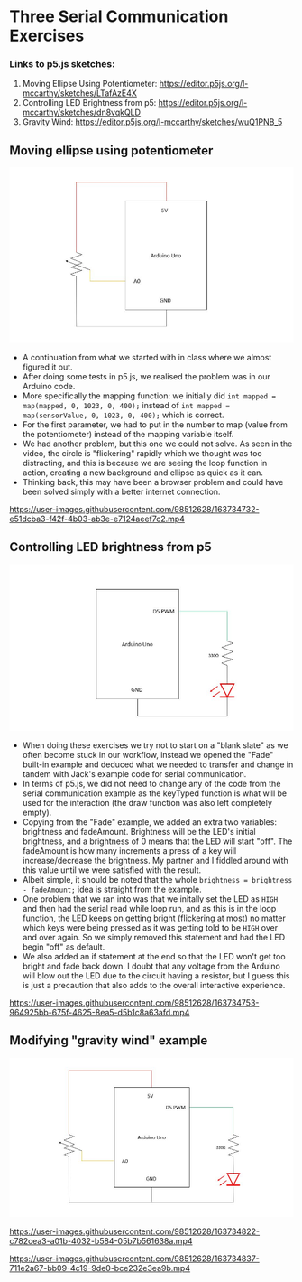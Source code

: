 # Three Serial Communication Exercises

### Links to p5.js sketches:

1. Moving Ellipse Using Potentiometer: https://editor.p5js.org/l-mccarthy/sketches/LTafAzE4X
2. Controlling LED Brightness from p5: https://editor.p5js.org/l-mccarthy/sketches/dn8vqkQLD
3. Gravity Wind: https://editor.p5js.org/l-mccarthy/sketches/wuQ1PNB_5

## Moving ellipse using potentiometer

![1](https://github.com/l-mccarthy/IntroToIM/blob/main/April19/Media/schematic1.JPG)

* A continuation from what we started with in class where we almost figured it out.
* After doing some tests in p5.js, we realised the problem was in our Arduino code.
* More specifically the mapping function: we initially did ```int mapped = map(mapped, 0, 1023, 0, 400);``` instead of ```int mapped = map(sensorValue, 0, 1023, 0, 400);``` which is correct.
* For the first parameter, we had to put in the number to map (value from the potentiometer) instead of the mapping variable itself.
* We had another problem, but this one we could not solve. As seen in the video, the circle is "flickering" rapidly which we thought was too distracting, and this is because we are seeing the loop function in action, creating a new background and ellipse as quick as it can.
* Thinking back, this may have been a browser problem and could have been solved simply with a better internet connection.

https://user-images.githubusercontent.com/98512628/163734732-e51dcba3-f42f-4b03-ab3e-e7124aeef7c2.mp4

## Controlling LED brightness from p5

![2](https://github.com/l-mccarthy/IntroToIM/blob/main/April19/Media/schematic2.JPG)

* When doing these exercises we try not to start on a "blank slate" as we often become stuck in our workflow, instead we opened the "Fade" built-in example and deduced what we needed to transfer and change in tandem with Jack's example code for serial communication.
* In terms of p5.js, we did not need to change any of the code from the serial communication example as the keyTyped function is what will be used for the interaction (the draw function was also left completely empty).
* Copying from the "Fade" example, we added an extra two variables: brightness and fadeAmount. Brightness will be the LED's initial brightness, and a brightness of 0 means that the LED will start "off". The fadeAmount is how many increments a press of a key will increase/decrease the brightness. My partner and I fiddled around with this value until we were satisfied with the result.
* Albeit simple, it should be noted that the whole ```brightness = brightness - fadeAmount;``` idea is straight from the example.
* One problem that we ran into was that we initally set the LED as ```HIGH``` and then had the serial read while loop run, and as this is in the loop function, the LED keeps on getting bright (flickering at most) no matter which keys were being pressed as it was getting told to be ```HIGH``` over and over again. So we simply removed this statement and had the LED begin "off" as default.
* We also added an if statement at the end so that the LED won't get too bright and fade back down. I doubt that any voltage from the Arduino will blow out the LED due to the circuit having a resistor, but I guess this is just a precaution that also adds to the overall interactive experience.

https://user-images.githubusercontent.com/98512628/163734753-964925bb-675f-4625-8ea5-d5b1c8a63afd.mp4

## Modifying "gravity wind" example

![3](https://github.com/l-mccarthy/IntroToIM/blob/main/April19/Media/schematic3.JPG)

https://user-images.githubusercontent.com/98512628/163734822-c782cea3-a01b-4032-b584-05b7b561638a.mp4

https://user-images.githubusercontent.com/98512628/163734837-711e2a67-bb09-4c19-9de0-bce232e3ea9b.mp4
